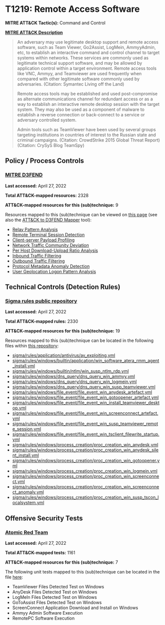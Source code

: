 # T1219: Remote Access Software
**MITRE ATT&CK Tactic(s):** Command and Control

**[MITRE ATT&CK Description](https://attack.mitre.org/techniques/T1219)**
<blockquote>An adversary may use legitimate desktop support and remote access software, such as Team Viewer, Go2Assist, LogMein, AmmyyAdmin, etc, to establish an interactive command and control channel to target systems within networks. These services are commonly used as legitimate technical support software, and may be allowed by application control within a target environment. Remote access tools like VNC, Ammyy, and Teamviewer are used frequently when compared with other legitimate software commonly used by adversaries. (Citation: Symantec Living off the Land)

Remote access tools may be established and used post-compromise as alternate communications channel for redundant access or as a way to establish an interactive remote desktop session with the target system. They may also be used as a component of malware to establish a reverse connection or back-connect to a service or adversary controlled system.

Admin tools such as TeamViewer have been used by several groups targeting institutions in countries of interest to the Russian state and criminal campaigns. (Citation: CrowdStrike 2015 Global Threat Report) (Citation: CrySyS Blog TeamSpy)</blockquote>

## Policy / Process Controls
### [MITRE D3FEND](https://d3fend.mitre.org/)
**Last accessed:** April 27, 2022

**Total ATT&CK-mapped resources:** 2328

**ATT&CK-mapped resources for this (sub)technique:** 9

Resources mapped to this (sub)technique can be viewed on [this page](https://d3fend.mitre.org/) (see also the [ATT&CK to D3FEND Mapper](https://d3fend.mitre.org/tools/attack-mapper) tool):

* [Relay Pattern Analysis](https://d3fend.mitre.org/techniques/d3f:RelayPatternAnalysis)
* [Remote Terminal Session Detection](https://d3fend.mitre.org/techniques/d3f:RemoteTerminalSessionDetection)
* [Client-server Payload Profiling](https://d3fend.mitre.org/techniques/d3f:Client-serverPayloadProfiling)
* [Network Traffic Community Deviation](https://d3fend.mitre.org/techniques/d3f:NetworkTrafficCommunityDeviation)
* [Per Host Download-Upload Ratio Analysis](https://d3fend.mitre.org/techniques/d3f:PerHostDownload-UploadRatioAnalysis)
* [Inbound Traffic Filtering](https://d3fend.mitre.org/techniques/d3f:InboundTrafficFiltering)
* [Outbound Traffic Filtering](https://d3fend.mitre.org/techniques/d3f:OutboundTrafficFiltering)
* [Protocol Metadata Anomaly Detection](https://d3fend.mitre.org/techniques/d3f:ProtocolMetadataAnomalyDetection)
* [User Geolocation Logon Pattern Analysis](https://d3fend.mitre.org/techniques/d3f:UserGeolocationLogonPatternAnalysis)

## Technical Controls (Detection Rules)
### [Sigma rules public repository](https://github.com/SigmaHQ/sigma)
**Last accessed:** April 27, 2022

**Total ATT&CK-mapped rules:** 2330

**ATT&CK-mapped resources for this (sub)technique:** 19

Resources mapped to this (sub)technique can be located in the following files within [this repository](https://github.com/SigmaHQ/sigma/tree/master/rules):

* [sigma/rules/application/antivirus/av_exploiting.yml](https://github.com/SigmaHQ/sigma/blob/master/rules/application/antivirus/av_exploiting.yml)
* [sigma/rules/windows/builtin/application/win_software_atera_rmm_agent_install.yml](https://github.com/SigmaHQ/sigma/blob/master/rules/windows/builtin/application/win_software_atera_rmm_agent_install.yml)
* [sigma/rules/windows/builtin/ntlm/win_susp_ntlm_rdp.yml](https://github.com/SigmaHQ/sigma/blob/master/rules/windows/builtin/ntlm/win_susp_ntlm_rdp.yml)
* [sigma/rules/windows/dns_query/dns_query_win_ammyy.yml](https://github.com/SigmaHQ/sigma/blob/master/rules/windows/dns_query/dns_query_win_ammyy.yml)
* [sigma/rules/windows/dns_query/dns_query_win_logmein.yml](https://github.com/SigmaHQ/sigma/blob/master/rules/windows/dns_query/dns_query_win_logmein.yml)
* [sigma/rules/windows/dns_query/dns_query_win_susp_teamviewer.yml](https://github.com/SigmaHQ/sigma/blob/master/rules/windows/dns_query/dns_query_win_susp_teamviewer.yml)
* [sigma/rules/windows/file_event/file_event_win_anydesk_artefact.yml](https://github.com/SigmaHQ/sigma/blob/master/rules/windows/file_event/file_event_win_anydesk_artefact.yml)
* [sigma/rules/windows/file_event/file_event_win_gotoopener_artefact.yml](https://github.com/SigmaHQ/sigma/blob/master/rules/windows/file_event/file_event_win_gotoopener_artefact.yml)
* [sigma/rules/windows/file_event/file_event_win_install_teamviewer_desktop.yml](https://github.com/SigmaHQ/sigma/blob/master/rules/windows/file_event/file_event_win_install_teamviewer_desktop.yml)
* [sigma/rules/windows/file_event/file_event_win_screenconnect_artefact.yml](https://github.com/SigmaHQ/sigma/blob/master/rules/windows/file_event/file_event_win_screenconnect_artefact.yml)
* [sigma/rules/windows/file_event/file_event_win_susp_teamviewer_remote_session.yml](https://github.com/SigmaHQ/sigma/blob/master/rules/windows/file_event/file_event_win_susp_teamviewer_remote_session.yml)
* [sigma/rules/windows/file_event/file_event_win_tsclient_filewrite_startup.yml](https://github.com/SigmaHQ/sigma/blob/master/rules/windows/file_event/file_event_win_tsclient_filewrite_startup.yml)
* [sigma/rules/windows/process_creation/proc_creation_win_anydesk.yml](https://github.com/SigmaHQ/sigma/blob/master/rules/windows/process_creation/proc_creation_win_anydesk.yml)
* [sigma/rules/windows/process_creation/proc_creation_win_anydesk_silent_install.yml](https://github.com/SigmaHQ/sigma/blob/master/rules/windows/process_creation/proc_creation_win_anydesk_silent_install.yml)
* [sigma/rules/windows/process_creation/proc_creation_win_gotoopener.yml](https://github.com/SigmaHQ/sigma/blob/master/rules/windows/process_creation/proc_creation_win_gotoopener.yml)
* [sigma/rules/windows/process_creation/proc_creation_win_logmein.yml](https://github.com/SigmaHQ/sigma/blob/master/rules/windows/process_creation/proc_creation_win_logmein.yml)
* [sigma/rules/windows/process_creation/proc_creation_win_screenconnect.yml](https://github.com/SigmaHQ/sigma/blob/master/rules/windows/process_creation/proc_creation_win_screenconnect.yml)
* [sigma/rules/windows/process_creation/proc_creation_win_screenconnect_anomaly.yml](https://github.com/SigmaHQ/sigma/blob/master/rules/windows/process_creation/proc_creation_win_screenconnect_anomaly.yml)
* [sigma/rules/windows/process_creation/proc_creation_win_susp_tscon_localsystem.yml](https://github.com/SigmaHQ/sigma/blob/master/rules/windows/process_creation/proc_creation_win_susp_tscon_localsystem.yml)


## Offensive Security Tests
### [Atomic Red Team](https://github.com/redcanaryco/atomic-red-team)
**Last accessed:** April 27, 2022

**Total ATT&CK-mapped tests:** 1161

**ATT&CK-mapped resources for this (sub)technique:** 7

The following unit tests mapped to this (sub)technique can be located in the file [here](https://github.com/redcanaryco/atomic-red-team/tree/master/atomics/T1219/T1219.yaml):

* TeamViewer Files Detected Test on Windows
* AnyDesk Files Detected Test on Windows
* LogMeIn Files Detected Test on Windows
* GoToAssist Files Detected Test on Windows
* ScreenConnect Application Download and Install on Windows
* Ammyy Admin Software Execution
* RemotePC Software Execution

